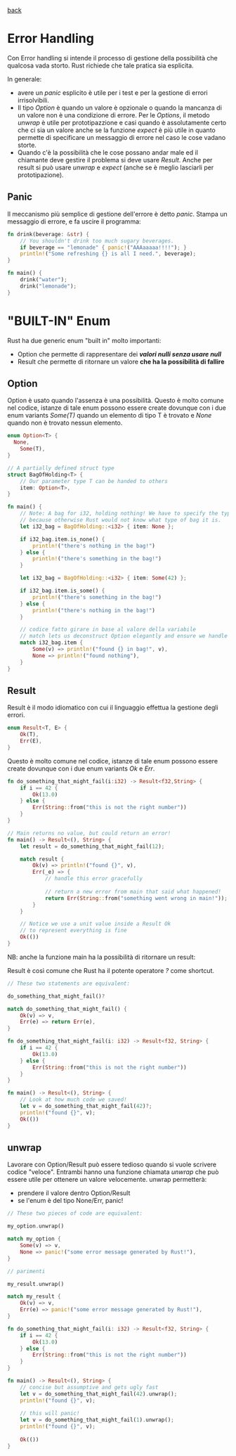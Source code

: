 [back](../README.md)

# Error Handling

Con Error handling si intende il processo di gestione della possibilità che qualcosa vada storto. Rust richiede che tale pratica sia esplicita. 

In generale:
+ avere un *panic* esplicito è utile per i test e per la gestione di errori irrisolvibili.
+ Il tipo *Option* è quando un valore è opzionale o quando la mancanza di un valore non è una condizione di errore. Per le *Options*, il metodo *unwrap* è utile per prototipazzione e casi quando è assolutamente certo che ci sia un valore anche se la funzione *expect* è più utile in quanto permette di specificare un messaggio di errore nel caso le cose vadano storte.
+ Quando c'è la possibilità che le cose possano andar male ed il chiamante deve gestire il problema si deve usare *Result*. Anche per result si può usare *unwrap* e *expect* (anche se è meglio lasciarli per prototipazione).

## Panic
Il meccanismo più semplice di gestione dell'errore è detto *panic*. Stampa un messaggio di errore, e fa uscire il programma:
```rust
fn drink(beverage: &str) {
    // You shouldn't drink too much sugary beverages.
    if beverage == "lemonade" { panic!("AAAaaaaa!!!!"); }
    println!("Some refreshing {} is all I need.", beverage);
}

fn main() {
    drink("water");
    drink("lemonade");
}
```

# "BUILT-IN" Enum
Rust ha due generic enum "built in" molto importanti: 
+ Option che permette di rappresentare dei ___valori nulli senza usare null___
+ Result che permette di ritornare un valore __che ha la possibilità di fallire__

## Option
Option è usato quando l'assenza è una possibilità. Questo è molto comune nel codice, istanze di tale enum possono essere create dovunque con i due enum variants *Some(T)* quando un elemento di tipo T è trovato e *None* quando non è trovato nessun elemento. 
```rust
enum Option<T> {
  None,
    Some(T),
}
```

```rust
// A partially defined struct type
struct BagOfHolding<T> {
    // Our parameter type T can be handed to others
    item: Option<T>,
}

fn main() {
    // Note: A bag for i32, holding nothing! We have to specify the type
    // because otherwise Rust would not know what type of bag it is.
    let i32_bag = BagOfHolding::<i32> { item: None };

    if i32_bag.item.is_none() {
        println!("there's nothing in the bag!")
    } else {
        println!("there's something in the bag!")
    }

    let i32_bag = BagOfHolding::<i32> { item: Some(42) };

    if i32_bag.item.is_some() {
        println!("there's something in the bag!")
    } else {
        println!("there's nothing in the bag!")
    }

    // codice fatto girare in base al valore della variabile
    // match lets us deconstruct Option elegantly and ensure we handle all cases!
    match i32_bag.item {
        Some(v) => println!("found {} in bag!", v),
        None => println!("found nothing"),
    }
}
```
## Result
Result è il modo idiomatico con cui il linguaggio effettua la gestione degli errori.

```rust
enum Result<T, E> {
    Ok(T),
    Err(E),
}
```

Questo è molto comune nel codice, istanze di tale enum possono essere create dovunque con i due enum variants *Ok* e *Err*.

```rust
fn do_something_that_might_fail(i:i32) -> Result<f32,String> {
    if i == 42 {
        Ok(13.0)
    } else {
        Err(String::from("this is not the right number"))   
    }
}

// Main returns no value, but could return an error!
fn main() -> Result<(), String> {
    let result = do_something_that_might_fail(12);

    match result {
        Ok(v) => println!("found {}", v),
        Err(_e) => {
            // handle this error gracefully
            
            // return a new error from main that said what happened!
            return Err(String::from("something went wrong in main!"));
        }
    }

    // Notice we use a unit value inside a Result Ok
    // to represent everything is fine
    Ok(())
}
```

NB: anche la funzione main ha la possibilità di ritornare un result:

Result è così comune che Rust ha il potente operatore *?* come shortcut. 
```rust
// These two statements are equivalent:

do_something_that_might_fail()?

match do_something_that_might_fail() {
    Ok(v) => v,
    Err(e) => return Err(e),
}
```
```rust
fn do_something_that_might_fail(i: i32) -> Result<f32, String> {
    if i == 42 {
        Ok(13.0)
    } else {
        Err(String::from("this is not the right number"))
    }
}

fn main() -> Result<(), String> {
    // Look at how much code we saved!
    let v = do_something_that_might_fail(42)?;
    println!("found {}", v);
    Ok(())
}
```

## unwrap
Lavorare con Option/Result può essere tedioso quando si vuole scrivere codice "veloce". Entrambi hanno una funzione chiamata *unwrap* che può essere utile per ottenere un valore velocemente. unwrap permetterà:

+ prendere il valore dentro Option/Result
+ se l'enum è del tipo None/Err, panic!

```rust
// These two pieces of code are equivalent:

my_option.unwrap()

match my_option {
    Some(v) => v,
    None => panic!("some error message generated by Rust!"),
}

// parimenti

my_result.unwrap()

match my_result {
    Ok(v) => v,
    Err(e) => panic!("some error message generated by Rust!"),
}
```

```rust
fn do_something_that_might_fail(i: i32) -> Result<f32, String> {
    if i == 42 {
        Ok(13.0)
    } else {
        Err(String::from("this is not the right number"))
    }
}

fn main() -> Result<(), String> {
    // concise but assumptive and gets ugly fast
    let v = do_something_that_might_fail(42).unwrap();
    println!("found {}", v);
    
    // this will panic!
    let v = do_something_that_might_fail(1).unwrap();
    println!("found {}", v);
    
    Ok(())
}
```

